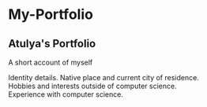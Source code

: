 # My-Portfolio
## Atulya's Portfolio
A short account of myself 

Identity details. Native place and current city of residence. <br /> 
Hobbies and interests outside of computer science. <br />
Experience with computer science. <br />
